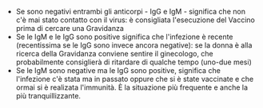 - Se sono negativi entrambi gli anticorpi - IgG e IgM - significa che non c'è mai stato contatto con il virus: è consigliata l'esecuzione del Vaccino prima di cercare una Gravidanza
- Se le IgM e le IgG sono positive significa che l'infezione è recente (recentissima se le IgG sono invece ancora negative): se la donna è alla ricerca della Gravidanza conviene sentire il ginecologo, che probabilmente consiglierà di ritardare di qualche tempo (uno-due mesi)
- Se le IgM sono negative ma le IgG sono positive, significa che l'infezione c'è stata ma in passato oppure che si è state vaccinate e che ormai si è realizata l'immunità. È la situazione più frequente e anche la più tranquillizzante.